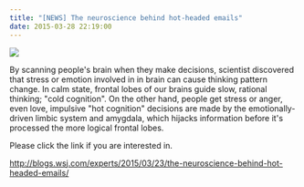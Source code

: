 ```yaml
---
title: "[NEWS] The neuroscience behind hot-headed emails"
date: 2015-03-28 22:19:00
---
```

![](https://grist.org/wp-content/uploads/2014/12/yellatcomputer.jpg?w=1024#25)

By scanning people's brain when they make decisions, scientist discovered that stress or emotion involved in in brain can cause thinking pattern change. In calm state, frontal lobes of our brains guide slow, rational thinking; "cold cognition". On the other hand, people get stress or anger, even love, impulsive "hot cognition" decisions are made by the emotionally-driven limbic system and amygdala, which hijacks information before it's processed the more logical frontal lobes.

Please click the link if you are interested in. 

<http://blogs.wsj.com/experts/2015/03/23/the-neuroscience-behind-hot-headed-emails/>

